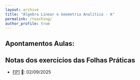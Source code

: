 ```yaml
---
layout: archive
title: "Álgebra Linear e Geometria Analítica - A"
permalink: /teaching/
author_profile: true
---
```



Apontamentos Aulas: 
------

Notas dos exercícios das Folhas Práticas
------
- [FP1](https://juliana-cunha.github.io/page.github.io/files/FP1_res.pdf) 📅: 02/09/2025

